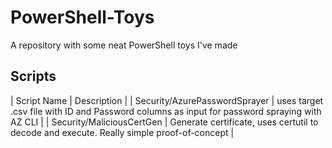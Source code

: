 # PowerShell-Toys
A repository with some neat PowerShell toys I've made

## Scripts
| Script Name | Description |
| Security/AzurePasswordSprayer | uses target .csv file with ID and Password columns as input for password spraying with AZ CLI |
| Security/MaliciousCertGen | Generate certificate, uses certutil to decode and execute. Really simple proof-of-concept |
